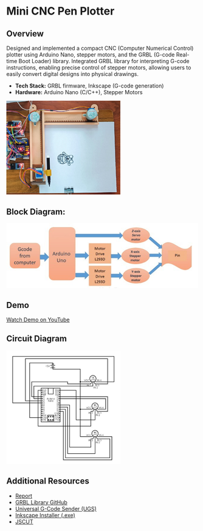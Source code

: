 # Mini CNC Pen Plotter

## Overview

Designed and implemented a compact CNC (Computer Numerical Control) plotter using Arduino Nano, stepper motors, and the GRBL (G-code Real-time Boot Loader) library. Integrated GRBL library for interpreting G-code instructions, enabling precise control of stepper motors, allowing users to easily convert digital designs into physical drawings.

- **Tech Stack:** GRBL firmware, Inkscape (G-code generation)
- **Hardware:** Arduino Nano (C/C++), Stepper Motors
  
<img src="Project_images/Image%20(1).jpeg" alt="Project Image" width="300">

## Block Diagram:

![Flow Diagram](./Flow.jpg)

## Demo

[Watch Demo on YouTube](https://www.youtube.com/watch?v=nTrbES8yj90)

## Circuit Diagram

<img src="./circuit_diagram/Circuit%20Diagram.jpeg" alt="Circuit Diagram" width="300">

## Additional Resources

- [Report](Report.pdf)
- [GRBL Library GitHub](https://github.com/TGit-Tech/GRBL-28byj-48)
- [Universal G-Code Sender (UGS)](https://winder.github.io/ugs_website/download/)
- [Inkscape Installer (.exe)](https://inkscape.org/release/1.0.2/windows/)
- [JSCUT](https://jscut.org/)
